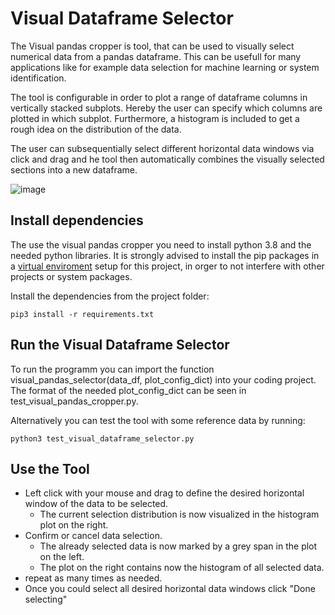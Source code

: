 # Visual Dataframe Selector

The Visual pandas cropper is tool, that can be used to visually select numerical data from a pandas dataframe. This can be usefull for many applications like for example data selection for machine learning or system identification.

The tool is configurable in order to plot a range of dataframe columns in vertically stacked subplots.
Hereby the user can specify which columns are plotted in which subplot. Furthermore, a histogram is included to get a rough idea on the distribution of the data.

The user can subsequentially select different horizontal data windows via click and drag and he tool then automatically combines the visually selected sections into a new dataframe.

![image](https://user-images.githubusercontent.com/18735094/222962489-43e218ac-fcd1-4343-a569-69893b1ed8c8.png)


## Install dependencies

The use the visual pandas cropper you need to install python 3.8 and the needed python libraries. It is strongly advised to install the pip packages in a [virtual enviroment](https://docs.python.org/3/tutorial/venv.html) setup for this project, in orger to not interfere with other projects or system packages.

Install the dependencies from the project folder:

```
pip3 install -r requirements.txt
```

## Run the Visual Dataframe Selector

To run the programm you can import the function visual_pandas_selector(data_df, plot_config_dict) into your coding project. The format of the needed plot_config_dict can be seen in test_visual_pandas_cropper.py.

Alternatively you can test the tool with some reference data by running:

```
python3 test_visual_dataframe_selector.py
```

## Use the Tool

- Left click with your mouse and drag to define the desired horizontal window of the data to be selected.
  - The current selection distribution is now visualized in the histogram plot on the right.
- Confirm or cancel data selection.
  - The already selected data is now marked by a grey span in the plot on the left.
  - The plot on the right contains now the histogram of all selected data.
- repeat as many times as needed.
- Once you could select all desired horizontal data windows click "Done selecting"
